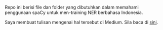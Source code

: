 
Repo ini berisi file dan folder yang dibutuhkan dalam memahami penggunaan spaCy untuk men-training NER berbahasa Indonesia.

Saya membuat tulisan mengenai hal tersebut di Medium. Sila baca di [sini](https://medium.com/@utomorezadwi/spacy-untuk-training-model-ner-menggunakan-anotasi-bahasa-indonesia-70c900c40d42).
